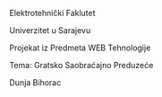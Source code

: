 Elektrotehnički Faklutet

Univerzitet u Sarajevu

Projekat iz Predmeta WEB Tehnologije

Tema: Gratsko Saobraćajno Preduzeće

Dunja Bihorac
